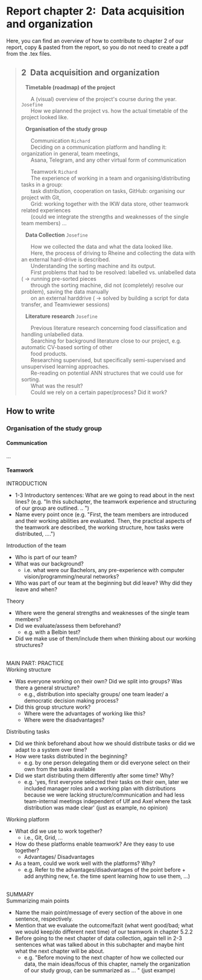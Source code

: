 # Report chapter 2:&ensp;Data acquisition and organization
Here, you can find an overview of how to contribute to chapter 2 of our report, copy & pasted from the report, so you do not need to create a pdf from the .tex files.    
    
> ## 2&ensp;Data acquisition and organization  
>  
> &ensp; **Timetable (roadmap) of the project**     
>     
> &ensp;&ensp;&ensp; A (visual) overview of the project's course during the year. `Josefine`  
> &ensp;&ensp;&ensp; How we planned the project vs. how the actual timetable of the project looked like.  
>  
> &ensp; **Organisation of the study group**  
>  
> &ensp;&ensp;&ensp; Communication  `Richard`  
> &ensp;&ensp;&ensp; Deciding on a communication platform and handling it: organization in general, team meetings,   
> &ensp;&ensp;&ensp; Asana, Telegram, and any other virtual form of communication  
>  
> &ensp;&ensp;&ensp; Teamwork  `Richard`  
> &ensp;&ensp;&ensp; The experience of working in a team and organising/distributing tasks in a group:  
> &ensp;&ensp;&ensp; task distribution, cooperation on tasks, GitHub: organising our project with Git,  
> &ensp;&ensp;&ensp; Grid: working together with the IKW data store, other teamwork related experiences  
> &ensp;&ensp;&ensp; (could we integrate the strengths and weaknesses of the single team members) ...  
>  
> &ensp; **Data Collection**  `Josefine`  
>  
> &ensp;&ensp;&ensp; How we collected the data and what the data looked like.  
> &ensp;&ensp;&ensp; Here, the process of driving to Rheine and collecting the data with an external hard-drive is described.  
> &ensp;&ensp;&ensp; Understanding the sorting machine and its output.  
> &ensp;&ensp;&ensp; First problems that had to be resolved: labelled vs. unlabelled data ( -> running pre-sorted pieces  
> &ensp;&ensp;&ensp; through the sorting machine, did not (completely) resolve our problem), saving the data manually  
> &ensp;&ensp;&ensp; on an external harddrive ( -> solved by building a script for data transfer, and Teamviewer sessions)  
>  
> &ensp; **Literature research**  `Josefine`  
>  
> &ensp;&ensp;&ensp; Previous literature research concerning food classification and handling unlabelled data.  
> &ensp;&ensp;&ensp; Searching for background literature close to our project, e.g. automatic CV-based sorting of other  
> &ensp;&ensp;&ensp; food products.  
> &ensp;&ensp;&ensp; Researching supervised, but specifically semi-supervised and unsupervised learning approaches.  
> &ensp;&ensp;&ensp; Re-reading on potential ANN structures that we could use for sorting.  
> &ensp;&ensp;&ensp; What was the result?  
> &ensp;&ensp;&ensp; Could we rely on a certain paper/process? Did it work?  
  

## How to write 

### Organisation of the study group

#### Communication
...
#### Teamwork
  
INTRODUCTION  
* 1-3 Introductory sentences: What are we going to read about in the next lines? (e.g. "In this subchapter, the teamwork experience and structuring of our group are outlined. .. ")
* Name every point once (e.g. "First, the team members are introduced and their working abilities are evaluated. Then, the practical aspects of the teamwork are described, the working structure, how tasks were distributed, ....")  
  
Introduction of the team  
* Who is part of our team?
* What was our background?  
    * i.e. what were our Bachelors, any pre-experience with computer vision/programming/neural networks?
* Who was part of our team at the beginning but did leave? Why did they leave and when?  
  
Theory  
* Where were the general strengths and weaknesses of the single team members?
* Did we evaluate/assess them beforehand?  
    * e.g. with a Belbin test?
* Did we make use of them/include them when thinking about our working structures?  
  <br/>
  
MAIN PART: PRACTICE   
Working structure  
* Was everyone working on their own? Did we split into groups? Was there a general structure?  
    * e.g., distribution into specialty groups/ one team leader/ a democratic decision making process?
* Did this group structure work?  
    * Where were the advantages of working like this?  
    * Where were the disadvantages?  
   
Distributing tasks  
- Did we think beforehand about how we should distribute tasks or did we adapt to a system over time?
- How were tasks distributed in the beginning?  
    - e.g. by one person delegating them or did everyone select on their own from the tasks available
- Did we start distributing them differently after some time? Why?  
    - e.g. 'yes, first everyone selected their tasks on their own, later we included manager roles and a working plan with distributions because we were lacking structure/communication and had less team-internal meetings independent of Ulf and Axel where the task distribution was made clear' (just as example, no opinion)  
    
Working platform  
- What did we use to work together?   
    - i.e., Git, Grid, ...
- How do these platforms enable teamwork? Are they easy to use together?  
    - Advantages/ Disadvantages
- As a team, could we work well with the platforms? Why?  
    - e.g. Refer to the advantages/disadvantages of the point before + add anything new, f.e. the time spent learning how to use them, ...)  
  <br/>
   
SUMMARY    
Summarizing main points  
- Name the main point/message of every section of the above in one sentence, respectively.
- Mention that we evaluate the outcome/fazit (what went good/bad; what we would keep/do different next time) of our teamwork in chapter 5.2.2
- Before going to the next chapter of data collection, again tell in 2-3 sentences what was talked about in this subchapter and maybe hint what the next chapter will be about.  
    - e.g. "Before moving to the next chapter of how we collected our data, the main ideas/focus of this chapter, namely the organization of our study group, can be summarized as  ... " (just exampe)
